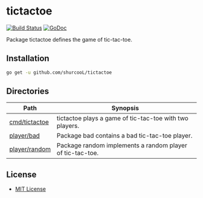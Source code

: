 tictactoe
=========

[![Build Status](https://travis-ci.org/shurcooL/tictactoe.svg?branch=master)](https://travis-ci.org/shurcooL/tictactoe) [![GoDoc](https://godoc.org/github.com/shurcooL/tictactoe?status.svg)](https://godoc.org/github.com/shurcooL/tictactoe)

Package tictactoe defines the game of tic-tac-toe.

Installation
------------

```bash
go get -u github.com/shurcooL/tictactoe
```

Directories
-----------

| Path                                                                           | Synopsis                                                  |
|--------------------------------------------------------------------------------|-----------------------------------------------------------|
| [cmd/tictactoe](https://godoc.org/github.com/shurcooL/tictactoe/cmd/tictactoe) | tictactoe plays a game of tic-tac-toe with two players.   |
| [player/bad](https://godoc.org/github.com/shurcooL/tictactoe/player/bad)       | Package bad contains a bad tic-tac-toe player.            |
| [player/random](https://godoc.org/github.com/shurcooL/tictactoe/player/random) | Package random implements a random player of tic-tac-toe. |

License
-------

-	[MIT License](https://opensource.org/licenses/mit-license.php)
